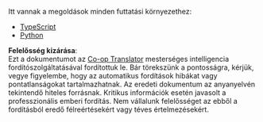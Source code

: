 <!--
CO_OP_TRANSLATOR_METADATA:
{
  "original_hash": "30986993c503a34a630e4c0ebd527b03",
  "translation_date": "2025-05-17T09:57:12+00:00",
  "source_file": "03-GettingStarted/02-client/solution/README.md",
  "language_code": "hu"
}
-->
Itt vannak a megoldások minden futtatási környezethez:

- [TypeScript](./typescript/README.md)
- [Python](./python/README.md)

**Felelősség kizárása**:  
Ezt a dokumentumot az [Co-op Translator](https://github.com/Azure/co-op-translator) mesterséges intelligencia fordítószolgáltatásával fordítottuk le. Bár törekszünk a pontosságra, kérjük, vegye figyelembe, hogy az automatikus fordítások hibákat vagy pontatlanságokat tartalmazhatnak. Az eredeti dokumentum az anyanyelvén tekintendő hiteles forrásnak. Kritikus információk esetén javasolt a professzionális emberi fordítás. Nem vállalunk felelősséget az ebből a fordításból eredő félreértésekért vagy téves értelmezésekért.